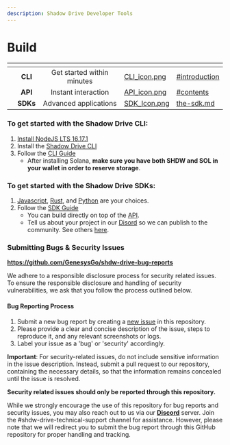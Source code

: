 ```yaml
---
description: Shadow Drive Developer Tools
---
```


# Build

<table data-view="cards"><thead><tr><th align="center"></th><th align="center"></th><th align="center"></th><th data-hidden data-card-cover data-type="files"></th><th data-hidden data-card-target data-type="content-ref"></th></tr></thead><tbody><tr><td align="center"></td><td align="center"><strong>CLI</strong></td><td align="center">Get started within minutes</td><td><a href="../.gitbook/assets/CLI_icon.png">CLI_icon.png</a></td><td><a href="shadow-drive/the-cli.md#introduction">#introduction</a></td></tr><tr><td align="center"></td><td align="center"><strong>API</strong></td><td align="center">Instant interaction</td><td><a href="../.gitbook/assets/API_icon.png">API_icon.png</a></td><td><a href="shadow-drive/the-api.md#contents">#contents</a></td></tr><tr><td align="center"></td><td align="center"><strong>SDKs</strong></td><td align="center">Advanced applications</td><td><a href="../.gitbook/assets/SDK_Icon.png">SDK_Icon.png</a></td><td><a href="shadow-drive/the-sdk.md">the-sdk.md</a></td></tr></tbody></table>

### **To get started with the Shadow Drive CLI:**

1. [Install NodeJS LTS 16.17.1](https://nodejs.org/en/download/)
2. Install the [Shadow Drive CLI](shadow-drive/)
3. Follow the [CLI Guide](shadow-drive/the-cli.md)
   * After installing Solana, **make sure you have both SHDW and SOL in your wallet in order to reserve storage**.

### **To get started with the Shadow Drive SDKs:**

1. [Javascript](shadow-drive/sdk-javascript.md), [Rust](shadow-drive/sdk-rust.md), and [Python](shadow-drive/sdk-python.md) are your choices.
2. Follow the [SDK Guide](shadow-drive/the-sdk.md)
   * You can build directly on top of the [API](shadow-drive/the-api.md).
   * Tell us about your project in our [Disord](https://discord.gg/genesysgo) so we can publish to the community. See others [here](shadow-drive/community-mainted-uis.md).

### **Submitting Bugs & Security Issues**

**https://github.com/GenesysGo/shdw-drive-bug-reports**

We adhere to a responsible disclosure process for security related issues. To ensure the responsible disclosure and handling of security vulnerabilities, we ask that you follow the process outlined below.

#### **Bug Reporting Process**

1. Submit a new bug report by creating a [new issue](https://github.com/GenesysGo/shdw-drive-bug-reports/issues/new/choose) in this repository.
2. Please provide a clear and concise description of the issue, steps to reproduce it, and any relevant screenshots or logs.
3. Label your issue as a 'bug' or 'security' accordingly.

**Important**: For security-related issues, do not include sensitive information in the issue description. Instead, submit a pull request to our repository, containing the necessary details, so that the information remains concealed until the issue is resolved.

**Security related issues should only be reported through this repository.**

While we strongly encourage the use of this repository for bug reports and security issues, you may also reach out to us via our [**Discord**](https://discord.gg/genesysgo) server. Join the #shdw-drive-technical-support channel for assistance. However, please note that we will redirect you to submit the bug report through this GitHub repository for proper handling and tracking.
